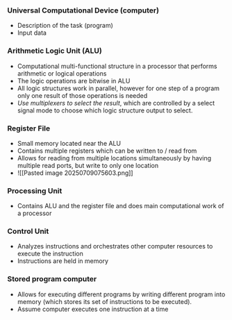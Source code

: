 ### Universal Computational Device (computer)
- Description of the task (program)
- Input data 

### Arithmetic Logic Unit (ALU)
- Computational multi-functional structure in a processor that performs arithmetic or logical operations
- The logic operations are bitwise in ALU 
- All logic structures work in parallel, however for one step of a program only one result of those operations is needed
- *Use multiplexers to select the result*, which are controlled by a select signal mode to choose which logic structure output to select.


### Register File
- Small memory located near the ALU
- Contains multiple registers which can be written to / read from
- Allows for reading from multiple locations simultaneously by having multiple read ports, but write to only one location 
- ![[Pasted image 20250709075603.png]]

### Processing Unit
- Contains ALU and the register file and does main computational work of a processor

### Control Unit
- Analyzes instructions and orchestrates other computer resources to execute the instruction
- Instructions are held in memory

### Stored program computer
- Allows for executing different programs by writing different program into memory (which stores its set of instructions to be executed).
- Assume computer executes one instruction at a time
